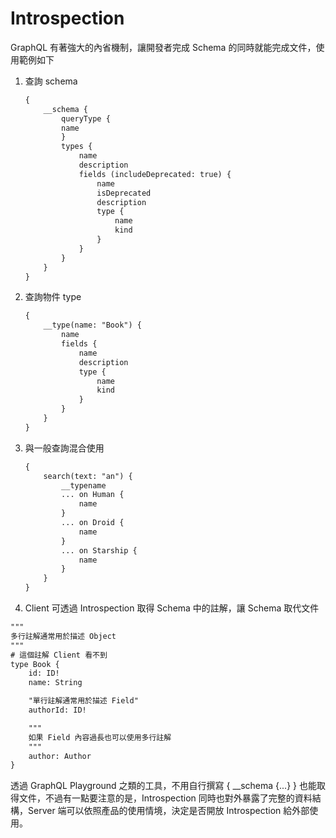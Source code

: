 # Introspection

GraphQL 有著強大的內省機制，讓開發者完成 Schema 的同時就能完成文件，使用範例如下

1. 查詢 schema

	```txt
	{
		__schema {
			queryType {
			name
			}
			types {
				name
				description
				fields (includeDeprecated: true) {
					name
					isDeprecated
					description
					type {
						name
						kind
					}
				}
			}
		}
	}
	```

2. 查詢物件 type

	```txt
	{
		__type(name: "Book") {
			name
			fields {
				name
				description
				type {
					name
					kind
				}
			}
		}
	}
	```

3. 與一般查詢混合使用

	```txt
	{
		search(text: "an") {
			__typename
			... on Human {
				name
			}
			... on Droid {
				name
			}
			... on Starship {
				name
			}
		}
	}
	```

4. Client 可透過 Introspection 取得 Schema 中的註解，讓 Schema 取代文件

```txt
"""
多行註解通常用於描述 Object
"""
# 這個註解 Client 看不到
type Book {
    id: ID!
    name: String

    "單行註解通常用於描述 Field"
    authorId: ID!

    """
    如果 Field 內容過長也可以使用多行註解
    """
    author: Author
}
```

透過 GraphQL Playground 之類的工具，不用自行撰寫 { __schema {...} } 也能取得文件，不過有一點要注意的是，Introspection 同時也對外暴露了完整的資料結構，Server 端可以依照產品的使用情境，決定是否開放 Introspection 給外部使用。